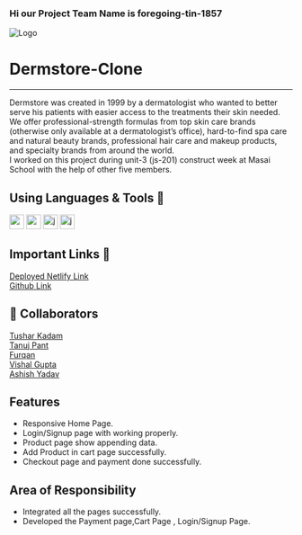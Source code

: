 ### Hi our Project Team Name is foregoing-tin-1857


![Logo](https://d2v8elt324ukrb.cloudfront.net/static/riotuikit/images/logo.c72056a22f91.png)

# Dermstore-Clone
<hr>
Dermstore was created in 1999 by a dermatologist who wanted to better serve his patients with easier access to the treatments their skin needed. We offer professional-strength formulas from top skin care brands (otherwise only available at a dermatologist’s office), hard-to-find spa care and natural beauty brands, professional hair care and makeup products, and specialty brands from around the world.
<br>
I worked on this project during unit-3 (js-201) construct week at Masai School with the help of other five members.

## Using Languages & Tools 🧰
<img width="26px" src="https://camo.githubusercontent.com/da7acacadecf91d6dc02efcd2be086bb6d78ddff19a1b7a0ab2755a6fda8b1e9/68747470733a2f2f63646e2e6a7364656c6976722e6e65742f67682f64657669636f6e732f64657669636f6e2f69636f6e732f68746d6c352f68746d6c352d6f726967696e616c2e737667"/>
<img width="26px" src="https://camo.githubusercontent.com/5fa137d222dde7b69acd22c6572a065ce3656e6ffa1f5e88c1b5c7a935af3cc6/68747470733a2f2f63646e2e6a7364656c6976722e6e65742f67682f64657669636f6e732f64657669636f6e2f69636f6e732f7673636f64652f7673636f64652d6f726967696e616c2e737667"/>
<img width="26px" src="https://camo.githubusercontent.com/442c452cb73752bb1914ce03fce2017056d651a2099696b8594ddf5ccc74825e/68747470733a2f2f63646e2e6a7364656c6976722e6e65742f67682f64657669636f6e732f64657669636f6e2f69636f6e732f6a6176617363726970742f6a6176617363726970742d6f726967696e616c2e737667" alt="javascript"/>
<img width="26px" src="https://encrypted-tbn0.gstatic.com/images?q=tbn:ANd9GcSGU6XulyrXQm9hLrJs1M-NEHfGyqDuDFv8dQ&usqp=CAU" alt="javascript"/>


## Important Links 🔗 
<a href="https://dermstore-project-clone.netlify.app/">Deployed Netlify Link</a>
<br>
<a href="https://github.com/TusharKadam7671/foregoing-tin-1857">Github Link</a>
<br>


## 👯 Collaborators
<a href="https://github.com/TusharKadam7671">Tushar Kadam</a><br>
<a href="https://github.com/IInnffiinniittyy">Tanuj Pant</a><br>
<a href="https://github.com/furqan5921">Furqan</a><br>
<a href="https://github.com/vishalguptadishu">Vishal Gupta</a><br>
<a href="https://github.com/Ashish898374">Ashish Yadav</a><br>




## Features
- Responsive Home Page.
- Login/Signup page with working properly.
- Product page show appending data.
- Add Product in cart page successfully.
- Checkout page  and payment done successfully. 

## Area of Responsibility

- Integrated all the pages successfully.
- Developed the Payment page,Cart Page , Login/Signup Page.

